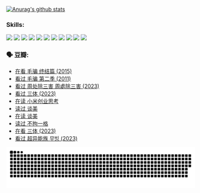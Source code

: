 
[![Anurag's github stats](https://github-readme-stats.vercel.app/api?username=w940853815)](https://github.com/anuraghazra/github-readme-stats)

### Skills:

<code><img height="32" src="https://cdn.jsdelivr.net/npm/simple-icons@v5/icons/python.svg"></code>
<code><img height="32" src="https://cdn.jsdelivr.net/npm/simple-icons@v5/icons/javascript.svg"></code>
<code><img height="32" src="https://cdn.jsdelivr.net/npm/simple-icons@v5/icons/django.svg"></code>
<code><img height="32" src="https://cdn.jsdelivr.net/npm/simple-icons@v5/icons/flask.svg"></code>
<code><img height="32" src="https://cdn.jsdelivr.net/npm/simple-icons@v5/icons/vuetify.svg"></code>
<code><img height="32" src="https://cdn.jsdelivr.net/npm/simple-icons@v5/icons/git.svg"></code>
<code><img height="32" src="https://cdn.jsdelivr.net/npm/simple-icons@v5/icons/docker.svg"></code>
<code><img height="32" src="https://cdn.jsdelivr.net/npm/simple-icons@v5/icons/postgresql.svg"></code>
<code><img height="32" src="https://cdn.jsdelivr.net/npm/simple-icons@v5/icons/elasticsearch.svg"></code>
<code><img height="32" src="https://cdn.jsdelivr.net/npm/simple-icons@v5/icons/macos.svg"></code>
<code><img height="32" src="https://cdn.jsdelivr.net/npm/simple-icons@v5/icons/linux.svg"></code>

### 🗣 豆瓣:

<!-- DOUBAN-ACTIVITIES:START -->
- [在看 毛骗 终结篇‎ (2015)](https://www.douban.com/people/136069238/status/4581971924/?_i=13910391)
- [看过 毛骗 第二季‎ (2011)](https://www.douban.com/people/136069238/status/4581971810/?_i=13910391)
- [看过 周处除三害 周處除三害‎ (2023)](https://www.douban.com/people/136069238/status/4575646701/?_i=13910391)
- [看过 三体‎ (2023)](https://www.douban.com/people/136069238/status/4574263039/?_i=13910391)
- [在读 小米创业思考](https://www.douban.com/people/136069238/status/4572047905/?_i=13910391)
- [读过 谈美](https://www.douban.com/people/136069238/status/4572047629/?_i=13910391)
- [在读 谈美](https://www.douban.com/people/136069238/status/4560861771/?_i=13910391)
- [读过 不拘一格](https://www.douban.com/people/136069238/status/4560861445/?_i=13910391)
- [在看 三体‎ (2023)](https://www.douban.com/people/136069238/status/4558185093/?_i=13910391)
- [看过 超异能族 무빙‎ (2023)](https://www.douban.com/people/136069238/status/4556824186/?_i=13910391)
<!-- DOUBAN-ACTIVITIES:END -->


![Snake animation](https://raw.githubusercontent.com/w940853815/w940853815/output/github-contribution-grid-snake.svg)

<!--
**w940853815/w940853815** is a ✨ _special_ ✨ repository because its `README.md` (this file) appears on your GitHub profile.

Here are some ideas to get you started:

- 🔭 I’m currently working on ...
- 🌱 I’m currently learning ...
- 👯 I’m looking to collaborate on ...
- 🤔 I’m looking for help with ...
- 💬 Ask me about ...
- 📫 How to reach me: ...
- 😄 Pronouns: ...
- ⚡ Fun fact: ...
-->
